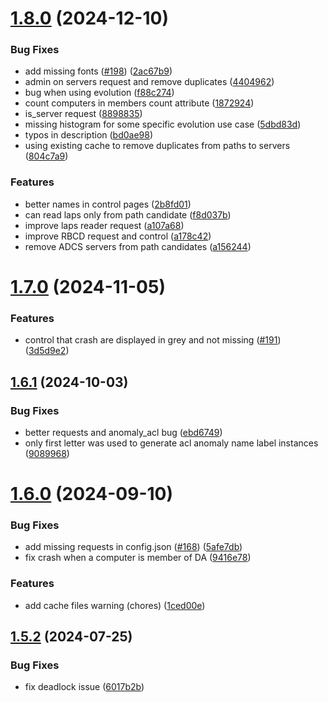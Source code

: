 # [1.8.0](https://github.com/Mazars-Tech/AD_Miner/compare/v1.7.0...v1.8.0) (2024-12-10)


### Bug Fixes

* add missing fonts ([#198](https://github.com/Mazars-Tech/AD_Miner/issues/198)) ([2ac67b9](https://github.com/Mazars-Tech/AD_Miner/commit/2ac67b9447dbfbbc8781d4cf966aa8697bede436))
* admin on servers request and remove duplicates ([4404962](https://github.com/Mazars-Tech/AD_Miner/commit/44049628f4b4dd1bf4dce23beac5fc0b9b3d8230))
* bug when using evolution ([f88c274](https://github.com/Mazars-Tech/AD_Miner/commit/f88c2745c9fa25f97a165861ae5f59446fcf5fa9))
* count computers in members count attribute ([1872924](https://github.com/Mazars-Tech/AD_Miner/commit/1872924ab828cf946a59ade694abf7b1496632a3))
* is_server request ([8898835](https://github.com/Mazars-Tech/AD_Miner/commit/88988353a4a506106a832e845266f26dd4e6d65e))
* missing histogram for some specific evolution use case ([5dbd83d](https://github.com/Mazars-Tech/AD_Miner/commit/5dbd83db714415df98c28e9212b7113dcc1282a7))
* typos in description ([bd0ae98](https://github.com/Mazars-Tech/AD_Miner/commit/bd0ae980a1f3df77bee98982906ee0a077ce6028))
* using existing cache to remove duplicates from paths to servers ([804c7a9](https://github.com/Mazars-Tech/AD_Miner/commit/804c7a96f2900605c9b8468372cc527ef04f8d71))


### Features

* better names in control pages ([2b8fd01](https://github.com/Mazars-Tech/AD_Miner/commit/2b8fd0103989bdfd720eff451ff039ef7318a553))
* can read laps only from path candidate ([f8d037b](https://github.com/Mazars-Tech/AD_Miner/commit/f8d037bb6b1ea61f5dcda8ea16b8dc7806985d18))
* improve laps reader request ([a107a68](https://github.com/Mazars-Tech/AD_Miner/commit/a107a6888dab9da1fa5cf14bb89dd2be5daa07e2))
* improve RBCD request and control ([a178c42](https://github.com/Mazars-Tech/AD_Miner/commit/a178c4251d0c723ae87bac3449051c880adf4635))
* remove ADCS servers from path candidates ([a156244](https://github.com/Mazars-Tech/AD_Miner/commit/a156244c66a576ce1999c66316a6eb7d58004f1e))



# [1.7.0](https://github.com/Mazars-Tech/AD_Miner/compare/v1.6.1...v1.7.0) (2024-11-05)


### Features

* control that crash are displayed in grey and not missing ([#191](https://github.com/Mazars-Tech/AD_Miner/issues/191)) ([3d5d9e2](https://github.com/Mazars-Tech/AD_Miner/commit/3d5d9e28646ebe56d901a808e36a0262c6f8e777))



## [1.6.1](https://github.com/Mazars-Tech/AD_Miner/compare/v1.6.0...v1.6.1) (2024-10-03)


### Bug Fixes

* better requests and anomaly_acl bug ([ebd6749](https://github.com/Mazars-Tech/AD_Miner/commit/ebd674917b7496a035779148921c104a0e649f23))
* only first letter was used to generate acl anomaly name label instances ([9089968](https://github.com/Mazars-Tech/AD_Miner/commit/908996843a77672d8689c7ebf1efec87b2888ecb))



# [1.6.0](https://github.com/Mazars-Tech/AD_Miner/compare/v1.5.2...v1.6.0) (2024-09-10)


### Bug Fixes

* add missing requests in config.json ([#168](https://github.com/Mazars-Tech/AD_Miner/issues/168)) ([5afe7db](https://github.com/Mazars-Tech/AD_Miner/commit/5afe7db6f633a121b0d2f9f53c59bac04018dfe9))
* fix crash when a computer is member of DA ([9416e78](https://github.com/Mazars-Tech/AD_Miner/commit/9416e78093990102391d17231b16dc01b66c0efe))


### Features

* add cache files warning (chores) ([1ced00e](https://github.com/Mazars-Tech/AD_Miner/commit/1ced00ec8a8d64ef310502acf9c05acb33c3faef))



## [1.5.2](https://github.com/Mazars-Tech/AD_Miner/compare/v1.5.1...v1.5.2) (2024-07-25)


### Bug Fixes

* fix deadlock issue ([6017b2b](https://github.com/Mazars-Tech/AD_Miner/commit/6017b2b0d576de9b1c94d1bde400cd7fdeb63293))



